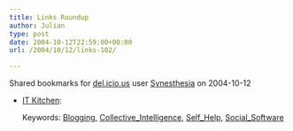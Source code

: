 ```yaml
---
title: Links Roundup
author: Julian
type: post
date: 2004-10-12T22:59:00+00:00
url: /2004/10/12/links-102/

---
```

Shared bookmarks for [del.icio.us][1] user  [Synesthesia][2] on 2004-10-12

  * [IT Kitchen][3]:
   
    Keywords: [Blogging][4], [Collective_Intelligence][5], [Self_Help][6], [Social_Software][7]

 [1]: http://del.icio.us/
 [2]: http://del.icio.us/synesthesia
 [3]: http://itkitchen.info/ "http://itkitchen.info/"
 [4]: http://del.icio.us/synesthesia/Blogging
 [5]: http://del.icio.us/synesthesia/Collective_Intelligence
 [6]: http://del.icio.us/synesthesia/Self_Help
 [7]: http://del.icio.us/synesthesia/Social_Software
